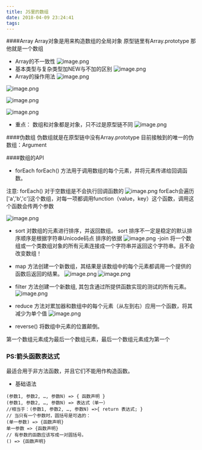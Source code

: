 ```yaml
---
title: JS里的数组
date: 2018-04-09 23:24:41
tags:
---
```

####Array
Array对象是用来构造数组的全局对象
原型链里有Array.prototype 那他就是一个数组
- Array的不一致性
![image.png](https://upload-images.jianshu.io/upload_images/11007474-1ae9ef0ff335931a.png?imageMogr2/auto-orient/strip%7CimageView2/2/w/600)
- 基本类型与复杂类型加NEW与不加的区别
![image.png](https://upload-images.jianshu.io/upload_images/11007474-a340e9c235189781.png?imageMogr2/auto-orient/strip%7CimageView2/2/w/600)
- Array的操作用法
![image.png](https://upload-images.jianshu.io/upload_images/11007474-1b999099464c37cc.png?imageMogr2/auto-orient/strip%7CimageView2/2/w/600)

![image.png](https://upload-images.jianshu.io/upload_images/11007474-6d2059535970225f.png?imageMogr2/auto-orient/strip%7CimageView2/2/w/600)

![image.png](https://upload-images.jianshu.io/upload_images/11007474-aef22d1d0bdcf54b.png?imageMogr2/auto-orient/strip%7CimageView2/2/w/600)

![image.png](https://upload-images.jianshu.io/upload_images/11007474-3e2b23ecbe01265b.png?imageMogr2/auto-orient/strip%7CimageView2/2/w/600)

- 重点：
数组和对象都是对象，只不过是原型链不同
![image.png](https://upload-images.jianshu.io/upload_images/11007474-d06fc39663f1027b.png?imageMogr2/auto-orient/strip%7CimageView2/2/w/600)

####伪数组
伪数组就是在原型链中没有Array.prototype
目前接触到的唯一的伪数组：Argument

####数组的API
- forEach
forEach() 方法用于调用数组的每个元素，并将元素传递给回调函数。

注意: forEach() 对于空数组是不会执行回调函数的
![image.png](https://upload-images.jianshu.io/upload_images/11007474-64c8fa361575a6d1.png?imageMogr2/auto-orient/strip%7CimageView2/2/w/600)
forEach会遍历['a','b','c']这个数组，对每一项都调用function（value，key）这个函数，调用这个函数会传两个参数

![image.png](https://upload-images.jianshu.io/upload_images/11007474-f698b98765aa2914.png?imageMogr2/auto-orient/strip%7CimageView2/2/w/1240)
- sort
对数组的元素进行排序，并返回数组。 sort 排序不一定是稳定的默认排序顺序是根据字符串Unicode码点
排序的依据
![image.png](https://upload-images.jianshu.io/upload_images/11007474-d709306f03131d41.png?imageMogr2/auto-orient/strip%7CimageView2/2/w/1240)
-join
将一个数组或一个类数组对象的所有元素连接成一个字符串并返回这个字符串。且不会改变数组！
- map
方法创建一个新数组，其结果是该数组中的每个元素都调用一个提供的函数后返回的结果。
![image.png](https://upload-images.jianshu.io/upload_images/11007474-a19e1f70d637b2a7.png?imageMogr2/auto-orient/strip%7CimageView2/2/w/600)
![image.png](https://upload-images.jianshu.io/upload_images/11007474-dab2ff8998682ad1.png?imageMogr2/auto-orient/strip%7CimageView2/2/w/1240)

- filter
方法创建一个新数组, 其包含通过所提供函数实现的测试的所有元素。 
![image.png](https://upload-images.jianshu.io/upload_images/11007474-4d14117c2e4171bf.png?imageMogr2/auto-orient/strip%7CimageView2/2/w/1240)

- reduce
方法对累加器和数组中的每个元素（从左到右）应用一个函数，将其减少为单个值
![image.png](https://upload-images.jianshu.io/upload_images/11007474-3cc9762ea56e61a0.png?imageMogr2/auto-orient/strip%7CimageView2/2/w/600)
- reverse() 
将数组中元素的位置颠倒。

第一个数组元素成为最后一个数组元素，最后一个数组元素成为第一个


### PS:箭头函数表达式
最适合用于非方法函数，并且它们不能用作构造函数。

- 基础语法
```
(参数1, 参数2, …, 参数N) => { 函数声明 }
(参数1, 参数2, …, 参数N) => 表达式（单一）
//相当于：(参数1, 参数2, …, 参数N) =>{ return 表达式; }
// 当只有一个参数时，圆括号是可选的：
(单一参数) => {函数声明}
单一参数 => {函数声明}
// 有参数的函数应该写成一对圆括号。
() => {函数声明}
```